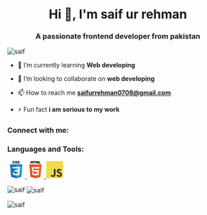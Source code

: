 <h1 align="center">Hi 👋, I'm saif ur rehman</h1>
<h3 align="center">A passionate frontend developer from pakistan</h3>

<p align="left"> <img src="https://komarev.com/ghpvc/?username=saif&label=Profile%20views&color=0e75b6&style=flat" alt="saif" /> </p>

- 🌱 I’m currently learning **Web developing**

- 👯 I’m looking to collaborate on **web developing**

- 📫 How to reach me **saifurrehman0708@gmail.com**

- ⚡ Fun fact **i am serious to my work**

<h3 align="left">Connect with me:</h3>
<p align="left">
</p>

<h3 align="left">Languages and Tools:</h3>
<p align="left"> <a href="https://www.w3schools.com/css/" target="_blank" rel="noreferrer"> <img src="https://raw.githubusercontent.com/devicons/devicon/master/icons/css3/css3-original-wordmark.svg" alt="css3" width="40" height="40"/> </a> <a href="https://www.w3.org/html/" target="_blank" rel="noreferrer"> <img src="https://raw.githubusercontent.com/devicons/devicon/master/icons/html5/html5-original-wordmark.svg" alt="html5" width="40" height="40"/> </a> <a href="https://developer.mozilla.org/en-US/docs/Web/JavaScript" target="_blank" rel="noreferrer"> <img src="https://raw.githubusercontent.com/devicons/devicon/master/icons/javascript/javascript-original.svg" alt="javascript" width="40" height="40"/> </a> </p>

<p><img align="left" src="https://github-readme-stats.vercel.app/api/top-langs?username=saif&show_icons=true&locale=en&layout=compact" alt="saif" /></p>

<p>&nbsp;<img align="center" src="https://github-readme-stats.vercel.app/api?username=saif&show_icons=true&locale=en" alt="saif" /></p>

<p><img align="center" src="https://github-readme-streak-stats.herokuapp.com/?user=saif&" alt="saif" /></p>
